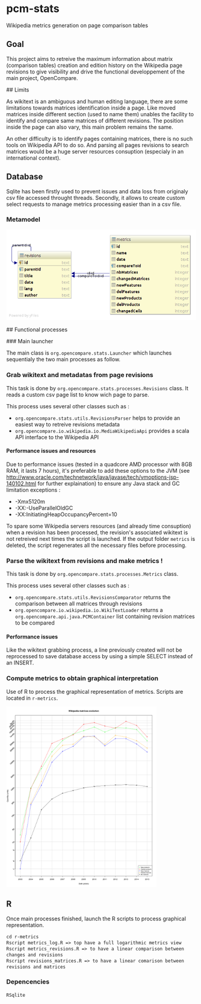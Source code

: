 # pcm-stats

Wikipedia metrics generation on page comparison tables

## Goal

This project aims to retreive the maximum information about matrix (comparison tables) creation and edition history on the Wikipedia page revisions to give visibility and drive the functional developpement of the main project, OpenCompare.

## Limits

As wikitext is an ambiguous and human editing language, there are some limitations towards matrices identification inside a page. Like moved matrices inside different section (used to name them) unables the facility to identify and compare same matrices of different revisions. The position inside the page can also vary, this main problem remains the same.

An other difficulty is to identify pages containing matrices, there is no such tools on Wikipedia API to do so. And parsing all pages revisions to search matrices would be a huge server resources consuption (especialy in an international context).

## Database

Sqlite has been firstly used to prevent issues and data loss from originaly csv file accessed throught threads. Secondly, it allows to create custom select requests to manage metrics processing easier than in a csv file.

### Metamodel

![iDatabase metamodel](db-diagram.png)

## Functional processes

### Main launcher

The main class is `org.opencompare.stats.Launcher` which launches sequentialy the two main processes as follow.

### Grab wikitext and metadatas from page revisions

This task is done by `org.opencompare.stats.processes.Revisions` class. It reads a custom csv page list to know wich page to parse.

This process uses several other classes such as :

  - `org.opencompare.stats.utils.RevisionsParser` helps to provide an easiest way to retreive revisions metadata
  - `org.opencompare.io.wikipedia.io.MediaWikipediaApi` provides a scala API interface to the Wikipedia API

#### Performance issues and resources

Due to performance issues (tested in a quadcore AMD processor with 8GB RAM, it lasts 7 hours), it's preferable to add these options to the JVM (see http://www.oracle.com/technetwork/java/javase/tech/vmoptions-jsp-140102.html for further explaination) to ensure any Java stack and GC limitation exceptions :

 - -Xmx5120m
 - -XX:-UseParallelOldGC
 - -XX:InitiatingHeapOccupancyPercent=10

To spare some Wikipedia servers resources (and already time consuption) when a revision has been processed, the revision's associated wikitext is not retreived next times the script is launched.
If the output folder `metrics` is deleted, the script regenerates all the necessary files before processing.

### Parse the wikitext from revisions and make metrics !

This task is done by `org.opencompare.stats.processes.Metrics` class.

This process uses several other classes such as :

  - `org.opencompare.stats.utils.RevisionsComparator` returns the comparison between all matrices through revisions
  - `org.opencompare.io.wikipedia.io.WikiTextLoader` returns a `org.opencompare.api.java.PCMContainer` list containing revision matrices to be compared

#### Performance issues

Like the wikitext grabbing process, a line previously created will not be reprocessed to save database access by using a simple SELECT instead of an INSERT.

### Compute metrics to obtain graphical interpretation

Use of R to process the graphical representation of metrics. Scripts are located in `r-metrics`.

![Example of metrics graph output](metrics.png)

## R

Once main processes finished, launch the R scripts to process graphical representation.

    cd r-metrics
    Rscript metrics_log.R => top have a full logarithmic metrics view
    Rscript metrics_revisions.R => to have a linear comparison between changes and revisions
    Rscript revisions_matrices.R => to have a linear comarison between revisions and matrices
    
### Depencencies

    RSqlite
